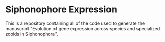 # Siphonophore Expression

This is a repository containing all of the code used to generate the manuscript "Evolution of gene expression across species and specialized zooids in Siphonophora".
